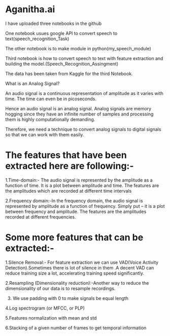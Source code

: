 # Aganitha.ai
I have uploaded three notebooks in the github

One notebook usues google API to convert speech to text(speech_recognition_Task)

The other  notebook is to make module in python(my_speech_module)

Third notebook is how to convert speech to text with feature extraction and building the model.(Speech_Recognition_Assingment)

The data has been taken from Kaggle for the third Notebook.



What is an Analog Signal?

An audio signal is a continuous representation of amplitude as it varies with time. The time can even be in picoseconds. 

Hence  an audio signal is an analog signal.
Analog signals are memory hogging since they have an infinite number of samples and processing them is highly computationally demanding.

Therefore, we need a technique to convert analog signals to digital signals so that we can work with them easily.

#  The features that have been extracted here are following:-
1.Time-domain:- The audio signal is represented by the amplitude as a function of time. It is a plot between amplitude and time. The features are the amplitudes which are recorded at different time intervals

2.Frequency domain:-In the frequency domain, the audio signal is represented by amplitude as a function of frequency. Simply put – it is a plot between frequency and amplitude. The features are the amplitudes recorded at different frequencies.


# Some more features that can be extracted:-

1.Silence Removal:-
For feature extraction we can use  VAD(Voice Activity Detection).Sometimes there is lot of silence in them .A decent VAD can reduce training size a lot, accelerating training speed significantly.

2.Resampling (Dimensionality reduction):-Another way to reduce the dimensionality of our data is to resample recordings.

3. We use  padding with 0 to make signals be equal length

4.Log spectrogram (or MFCC, or PLP)

5.Features normalization with mean and std

6.Stacking of a given number of frames to get temporal information


